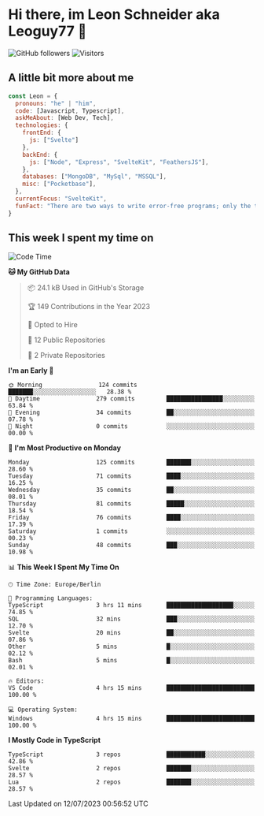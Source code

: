 # Hi there, im Leon Schneider aka Leoguy77 👋

![GitHub followers](https://img.shields.io/github/followers/leoguy77.svg?style=social&label=Followers) ![Visitors](https://visitor-badge.glitch.me/badge?page_id=leoguy77.leoguy77)

## A little bit more about me

```javascript
const Leon = {
  pronouns: "he" | "him",
  code: [Javascript, Typescript],
  askMeAbout: [Web Dev, Tech],
  technologies: {
    frontEnd: {
      js: ["Svelte"]
    },
    backEnd: {
      js: ["Node", "Express", "SvelteKit", "FeathersJS"],
    },
    databases: ["MongoDB", "MySql", "MSSQL"],
    misc: ["Pocketbase"],
  },
  currentFocus: "SvelteKit",
  funFact: "There are two ways to write error-free programs; only the third one works"
}
```

## This week I spent my time on

<!--START_SECTION:waka-->
![Code Time](http://img.shields.io/badge/Code%20Time-85%20hrs%2038%20mins-blue)

**🐱 My GitHub Data** 

> 📦 24.1 kB Used in GitHub's Storage 
 > 
> 🏆 149 Contributions in the Year 2023
 > 
> 💼 Opted to Hire
 > 
> 📜 12 Public Repositories 
 > 
> 🔑 2 Private Repositories 
 > 
**I'm an Early 🐤** 

```text
🌞 Morning                124 commits         ███████░░░░░░░░░░░░░░░░░░   28.38 % 
🌆 Daytime                279 commits         ████████████████░░░░░░░░░   63.84 % 
🌃 Evening                34 commits          ██░░░░░░░░░░░░░░░░░░░░░░░   07.78 % 
🌙 Night                  0 commits           ░░░░░░░░░░░░░░░░░░░░░░░░░   00.00 % 
```
📅 **I'm Most Productive on Monday** 

```text
Monday                   125 commits         ███████░░░░░░░░░░░░░░░░░░   28.60 % 
Tuesday                  71 commits          ████░░░░░░░░░░░░░░░░░░░░░   16.25 % 
Wednesday                35 commits          ██░░░░░░░░░░░░░░░░░░░░░░░   08.01 % 
Thursday                 81 commits          █████░░░░░░░░░░░░░░░░░░░░   18.54 % 
Friday                   76 commits          ████░░░░░░░░░░░░░░░░░░░░░   17.39 % 
Saturday                 1 commits           ░░░░░░░░░░░░░░░░░░░░░░░░░   00.23 % 
Sunday                   48 commits          ███░░░░░░░░░░░░░░░░░░░░░░   10.98 % 
```


📊 **This Week I Spent My Time On** 

```text
🕑︎ Time Zone: Europe/Berlin

💬 Programming Languages: 
TypeScript               3 hrs 11 mins       ███████████████████░░░░░░   74.85 % 
SQL                      32 mins             ███░░░░░░░░░░░░░░░░░░░░░░   12.70 % 
Svelte                   20 mins             ██░░░░░░░░░░░░░░░░░░░░░░░   07.86 % 
Other                    5 mins              █░░░░░░░░░░░░░░░░░░░░░░░░   02.12 % 
Bash                     5 mins              █░░░░░░░░░░░░░░░░░░░░░░░░   02.01 % 

🔥 Editors: 
VS Code                  4 hrs 15 mins       █████████████████████████   100.00 % 

💻 Operating System: 
Windows                  4 hrs 15 mins       █████████████████████████   100.00 % 
```

**I Mostly Code in TypeScript** 

```text
TypeScript               3 repos             ███████████░░░░░░░░░░░░░░   42.86 % 
Svelte                   2 repos             ███████░░░░░░░░░░░░░░░░░░   28.57 % 
Lua                      2 repos             ███████░░░░░░░░░░░░░░░░░░   28.57 % 
```




 Last Updated on 12/07/2023 00:56:52 UTC
<!--END_SECTION:waka-->
